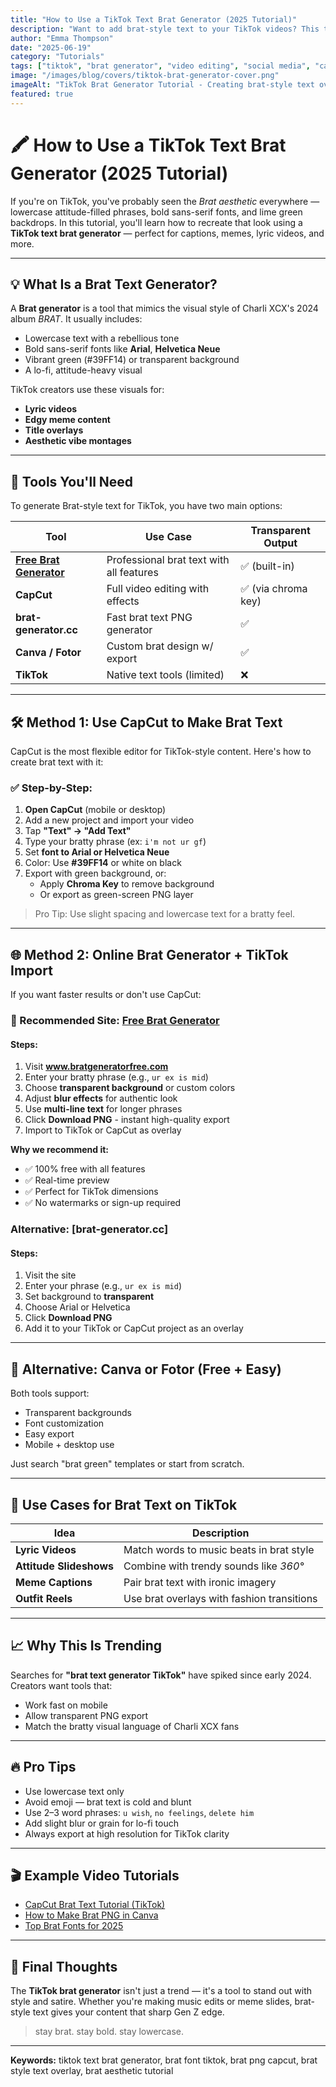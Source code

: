 ```yaml
---
title: "How to Use a TikTok Text Brat Generator (2025 Tutorial)"
description: "Want to add brat-style text to your TikTok videos? This tutorial shows you how to use a TikTok text brat generator with CapCut, online tools, and more."
author: "Emma Thompson"
date: "2025-06-19"
category: "Tutorials"
tags: ["tiktok", "brat generator", "video editing", "social media", "capcut"]
image: "/images/blog/covers/tiktok-brat-generator-cover.png"
imageAlt: "TikTok Brat Generator Tutorial - Creating brat-style text overlays for TikTok videos"
featured: true
---
```


# 🖍️ How to Use a TikTok Text Brat Generator (2025 Tutorial)

If you're on TikTok, you've probably seen the *Brat aesthetic* everywhere — lowercase attitude-filled phrases, bold sans-serif fonts, and lime green backdrops. In this tutorial, you'll learn how to recreate that look using a **TikTok text brat generator** — perfect for captions, memes, lyric videos, and more.

---

## 💡 What Is a Brat Text Generator?

A **Brat generator** is a tool that mimics the visual style of Charli XCX's 2024 album *BRAT*. It usually includes:

- Lowercase text with a rebellious tone
- Bold sans-serif fonts like **Arial**, **Helvetica Neue**
- Vibrant green (#39FF14) or transparent background
- A lo-fi, attitude-heavy visual

TikTok creators use these visuals for:
- **Lyric videos**
- **Edgy meme content**
- **Title overlays**
- **Aesthetic vibe montages**

---

## 🧰 Tools You'll Need

To generate Brat-style text for TikTok, you have two main options:

| Tool             | Use Case                        | Transparent Output |
|------------------|----------------------------------|---------------------|
| **[Free Brat Generator](https://www.bratgeneratorfree.com)** | Professional brat text with all features | ✅ (built-in) |
| **CapCut**       | Full video editing with effects  | ✅ (via chroma key) |
| **brat-generator.cc** | Fast brat text PNG generator      | ✅                  |
| **Canva / Fotor**| Custom brat design w/ export     | ✅                  |
| **TikTok**       | Native text tools (limited)      | ❌                 |

---

## 🛠️ Method 1: Use CapCut to Make Brat Text

CapCut is the most flexible editor for TikTok-style content. Here's how to create brat text with it:

### ✅ Step-by-Step:

1. **Open CapCut** (mobile or desktop)
2. Add a new project and import your video
3. Tap **"Text" → "Add Text"**
4. Type your bratty phrase (ex: `i'm not ur gf`)
5. Set **font to Arial or Helvetica Neue**
6. Color: Use **#39FF14** or white on black
7. Export with green background, or:
   - Apply **Chroma Key** to remove background
   - Or export as green-screen PNG layer

> Pro Tip: Use slight spacing and lowercase text for a bratty feel.

---

## 🌐 Method 2: Online Brat Generator + TikTok Import

If you want faster results or don't use CapCut:

### 🥇 Recommended Site: [Free Brat Generator](https://www.bratgeneratorfree.com)

#### Steps:

1. Visit **www.bratgeneratorfree.com**
2. Enter your bratty phrase (e.g., `ur ex is mid`)
3. Choose **transparent background** or custom colors
4. Adjust **blur effects** for authentic look
5. Use **multi-line text** for longer phrases
6. Click **Download PNG** - instant high-quality export
7. Import to TikTok or CapCut as overlay

**Why we recommend it:**
- ✅ 100% free with all features
- ✅ Real-time preview
- ✅ Perfect for TikTok dimensions
- ✅ No watermarks or sign-up required

### Alternative: [brat-generator.cc]

#### Steps:

1. Visit the site
2. Enter your phrase (e.g., `ur ex is mid`)
3. Set background to **transparent**
4. Choose Arial or Helvetica
5. Click **Download PNG**
6. Add it to your TikTok or CapCut project as an overlay

---

## 🧪 Alternative: Canva or Fotor (Free + Easy)

Both tools support:

- Transparent backgrounds
- Font customization
- Easy export
- Mobile + desktop use

Just search "brat green" templates or start from scratch.

---

## 🧠 Use Cases for Brat Text on TikTok

| Idea                          | Description                                |
|-------------------------------|--------------------------------------------|
| **Lyric Videos**             | Match words to music beats in brat style   |
| **Attitude Slideshows**      | Combine with trendy sounds like *360°*     |
| **Meme Captions**            | Pair brat text with ironic imagery         |
| **Outfit Reels**             | Use brat overlays with fashion transitions |

---

## 📈 Why This Is Trending

Searches for **"brat text generator TikTok"** have spiked since early 2024. Creators want tools that:

- Work fast on mobile
- Allow transparent PNG export
- Match the bratty visual language of Charli XCX fans

---

## 🔥 Pro Tips

- Use lowercase text only
- Avoid emoji — brat text is cold and blunt
- Use 2–3 word phrases: `u wish`, `no feelings`, `delete him`
- Add slight blur or grain for lo-fi touch
- Always export at high resolution for TikTok clarity

---

## 🎬 Example Video Tutorials

- [CapCut Brat Text Tutorial (TikTok)](#)
- [How to Make Brat PNG in Canva](#)
- [Top Brat Fonts for 2025](#)

---

## 🚀 Final Thoughts

The **TikTok brat generator** isn't just a trend — it's a tool to stand out with style and satire. Whether you're making music edits or meme slides, brat-style text gives your content that sharp Gen Z edge.

> stay brat. stay bold. stay lowercase.

---

**Keywords:** tiktok text brat generator, brat font tiktok, brat png capcut, brat style text overlay, brat aesthetic tutorial
